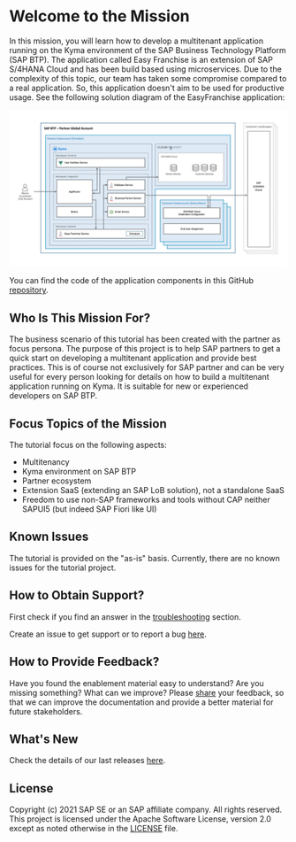 # Welcome to the Mission

In this mission, you will learn how to develop a multitenant application running on the Kyma environment of the SAP Business Technology Platform (SAP BTP).
The application called Easy Franchise is an extension of SAP S/4HANA Cloud and has been build based using microservices. Due to the complexity of this topic, our team has taken some compromise compared to a real application. So, this application doesn't aim to be used for productive usage. See the following solution diagram of the EasyFranchise application:

![](documentation/images/easyfranchise-diagrams/Slide4.jpeg)

You can find the code of the application components in this GitHub [repository](/code).

## Who Is This Mission For?

The business scenario of this tutorial has been created with the partner as focus persona. The purpose of this project is to help SAP partners to get a quick start on developing a multitenant application and provide best practices.
This is of course not exclusively for SAP partner and can be very useful for every person looking for details on how to build a multitenant application running on Kyma. It is suitable for new or experienced developers on SAP BTP.

## Focus Topics of the Mission

The tutorial focus on the following aspects:
* Multitenancy
* Kyma environment on SAP BTP
* Partner ecosystem
* Extension SaaS (extending an SAP LoB solution), not a standalone SaaS
* Freedom to use non-SAP frameworks and tools without CAP neither SAPUI5 (but indeed SAP Fiori like UI)

## Known Issues

The tutorial is provided on the "as-is" basis. Currently, there are no known issues for the tutorial project.

## How to Obtain Support?

First check if you find an answer in the [troubleshooting](/documentation/troubleshooting/README.md) section.

Create an issue to get support or to report a bug [here](https://github.com/SAP-samples/btp-kyma-multitenant-extension/issues/new/choose).

## How to Provide Feedback?

Have you found the enablement material easy to understand? Are you missing something? What can we improve? Please [share](https://github.com/SAP-samples/btp-kyma-multitenant-extension/issues/new/choose) your feedback, so that we can improve the documentation and provide a better material for future stakeholders.

## What's New

Check the details of our last releases [here](/documentation/discover/whats-new/README.md).

## License

Copyright (c) 2021 SAP SE or an SAP affiliate company. All rights reserved. This project is licensed under the Apache Software License, version 2.0 except as noted otherwise in the [LICENSE](LICENSES/Apache-2.0.txt) file.

